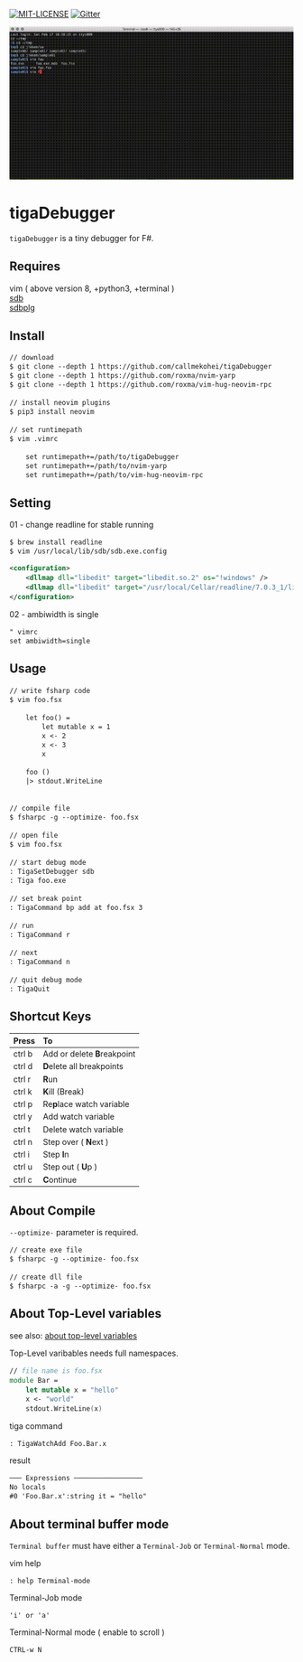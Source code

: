 [![MIT-LICENSE](http://img.shields.io/badge/license-MIT-blue.svg?style=flat)](https://github.com/callmekohei/tigaDebugger/blob/master/LICENSE)
[![Gitter](https://img.shields.io/gitter/room/nwjs/nw.js.svg)](https://gitter.im/vim-jp/reading-vimrc)

![alt text](./pic/20180217.gif)

# tigaDebugger

`tigaDebugger` is a tiny debugger for F#.


## Requires
vim ( above version 8,  +python3, +terminal )  
[sdb](https://github.com/mono/sdb)  
[sdbplg](https://github.com/callmekohei/sdbplg)


## Install

```
// download
$ git clone --depth 1 https://github.com/callmekohei/tigaDebugger
$ git clone --depth 1 https://github.com/roxma/nvim-yarp
$ git clone --depth 1 https://github.com/roxma/vim-hug-neovim-rpc

// install neovim plugins
$ pip3 install neovim

// set runtimepath
$ vim .vimrc

    set runtimepath+=/path/to/tigaDebugger
    set runtimepath+=/path/to/nvim-yarp
    set runtimepath+=/path/to/vim-hug-neovim-rpc
```

## Setting

01 - change readline for stable running

```shell
$ brew install readline
$ vim /usr/local/lib/sdb/sdb.exe.config
```

```xml
<configuration>
    <dllmap dll="libedit" target="libedit.so.2" os="!windows" />
    <dllmap dll="libedit" target="/usr/local/Cellar/readline/7.0.3_1/lib/libreadline.dylib" os="osx" />
</configuration>
```
02 - ambiwidth is single

```vim
" vimrc
set ambiwidth=single
```

## Usage

```shell
// write fsharp code
$ vim foo.fsx

    let foo() =
        let mutable x = 1
        x <- 2
        x <- 3
        x

    foo ()
    |> stdout.WriteLine


// compile file
$ fsharpc -g --optimize- foo.fsx

// open file
$ vim foo.fsx

// start debug mode
: TigaSetDebugger sdb
: Tiga foo.exe

// set break point
: TigaCommand bp add at foo.fsx 3

// run
: TigaCommand r

// next
: TigaCommand n

// quit debug mode
: TigaQuit
```

## Shortcut Keys

| Press         | To                                     |
| :------------ | :-------------                         |
| ctrl b        | Add or delete <b>B</span></b>reakpoint |
| ctrl d        | <b>D</b>elete all breakpoints          |
| ctrl r        | <b>R</b>un                             |
| ctrl k        | <b>K</b>ill (Break)                    |
| ctrl p        | Re<b>p</b>lace watch variable          |
| ctrl y        | Add watch variable                     |
| ctrl t        | Delete watch variable                  |
| ctrl n        | Step over ( <b>N</b>ext )              |
| ctrl i        | Step <b>I</b>n                         |
| ctrl u        | Step out ( <b>U</b>p )                 |
| ctrl c        | <b>C</b>ontinue                        |


## About Compile

`--optimize-` parameter is required.

```
// create exe file
$ fsharpc -g --optimize- foo.fsx

// create dll file
$ fsharpc -a -g --optimize- foo.fsx
```

## About Top-Level variables

see also: [about top-level variables](https://github.com/Microsoft/visualfsharp/issues/4149)

Top-Level varibables needs full namespaces.

```fsharp
// file name is foo.fsx
module Bar =
    let mutable x = "hello"
    x <- "world"
    stdout.WriteLine(x)
```

tiga command 
```
: TigaWatchAdd Foo.Bar.x
```

result
```
─── Expressions ─────────────────
No locals
#0 'Foo.Bar.x':string it = "hello"
```

## About terminal buffer mode

`Terminal buffer` must have either a `Terminal-Job` or `Terminal-Normal` mode.

vim help
```vim
: help Terminal-mode
```

Terminal-Job mode
```vim
'i' or 'a'
```

Terminal-Normal mode ( enable to scroll )
```vim
CTRL-w N
```

